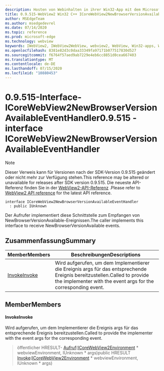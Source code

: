 ```yaml
---
description: Hosten von Webinhalten in ihrer Win32-App mit dem Microsoft Edge WebView2-Steuerelement
title: 0.9.515-WebView2 Win32 C++ ICoreWebView2NewBrowserVersionAvailableEventHandler
author: MSEdgeTeam
ms.author: msedgedevrel
ms.date: 07/14/2020
ms.topic: reference
ms.prod: microsoft-edge
ms.technology: webview
keywords: IWebView2, IWebView2WebView, webview2, WebView, Win32-apps, Win32, Edge, ICoreWebView2, ICoreWebView2Controller, Browser-Steuerelement, Edge-HTML
ms.openlocfilehash: 8381e82d3c0daa33349fa97171b077517830d527
ms.sourcegitcommit: f6764f57aed9ab7229e4eb6cc8851d0cea667403
ms.translationtype: MT
ms.contentlocale: de-DE
ms.lasthandoff: 07/15/2020
ms.locfileid: "10880453"
---
```

# <span data-ttu-id="0fe4c-104">0.9.515-Interface-ICoreWebView2NewBrowserVersionAvailableEventHandler</span><span class="sxs-lookup"><span data-stu-id="0fe4c-104">0.9.515 - interface ICoreWebView2NewBrowserVersionAvailableEventHandler</span></span> 

> [!NOTE]
> <span data-ttu-id="0fe4c-105">Dieser Verweis kann für Versionen nach der SDK-Version 0.9.515 geändert oder nicht mehr zur Verfügung stehen.</span><span class="sxs-lookup"><span data-stu-id="0fe4c-105">This reference may be altered or unavailable for releases after SDK version 0.9.515.</span></span> <span data-ttu-id="0fe4c-106">Die neueste API-Referenz finden Sie in der [WebView2-API-Referenz](../../../webview2-api-reference.md) .</span><span class="sxs-lookup"><span data-stu-id="0fe4c-106">Please refer to [WebView2 API reference](../../../webview2-api-reference.md) for the latest API reference.</span></span>

```
interface ICoreWebView2NewBrowserVersionAvailableEventHandler
  : public IUnknown
```

<span data-ttu-id="0fe4c-107">Der Aufrufer implementiert diese Schnittstelle zum Empfangen von NewBrowserVersionAvailable-Ereignissen.</span><span class="sxs-lookup"><span data-stu-id="0fe4c-107">The caller implements this interface to receive NewBrowserVersionAvailable events.</span></span>

## <span data-ttu-id="0fe4c-108">Zusammenfassung</span><span class="sxs-lookup"><span data-stu-id="0fe4c-108">Summary</span></span>

 <span data-ttu-id="0fe4c-109">Member</span><span class="sxs-lookup"><span data-stu-id="0fe4c-109">Members</span></span>                        | <span data-ttu-id="0fe4c-110">Beschreibungen</span><span class="sxs-lookup"><span data-stu-id="0fe4c-110">Descriptions</span></span>
--------------------------------|---------------------------------------------
[<span data-ttu-id="0fe4c-111">Invoke</span><span class="sxs-lookup"><span data-stu-id="0fe4c-111">Invoke</span></span>](#invoke) | <span data-ttu-id="0fe4c-112">Wird aufgerufen, um dem Implementierer die Ereignis args für das entsprechende Ereignis bereitzustellen.</span><span class="sxs-lookup"><span data-stu-id="0fe4c-112">Called to provide the implementer with the event args for the corresponding event.</span></span>

## <span data-ttu-id="0fe4c-113">Member</span><span class="sxs-lookup"><span data-stu-id="0fe4c-113">Members</span></span>

#### <span data-ttu-id="0fe4c-114">Invoke</span><span class="sxs-lookup"><span data-stu-id="0fe4c-114">Invoke</span></span> 

<span data-ttu-id="0fe4c-115">Wird aufgerufen, um dem Implementierer die Ereignis args für das entsprechende Ereignis bereitzustellen.</span><span class="sxs-lookup"><span data-stu-id="0fe4c-115">Called to provide the implementer with the event args for the corresponding event.</span></span>

> <span data-ttu-id="0fe4c-116">öffentlicher HRESULT- [Aufruf](#invoke)([ICoreWebView2Environment](icorewebview2environment.md) \* webviewEnvironment, IUnknown \* args)</span><span class="sxs-lookup"><span data-stu-id="0fe4c-116">public HRESULT [Invoke](#invoke)([ICoreWebView2Environment](icorewebview2environment.md) \* webviewEnvironment, IUnknown \* args)</span></span>

